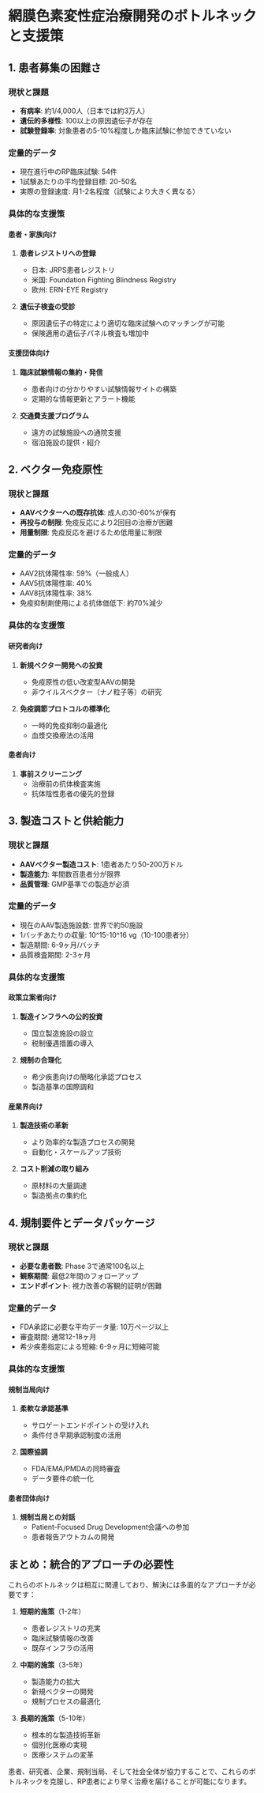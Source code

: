 # 網膜色素変性症治療開発のボトルネックと支援策

## 1. 患者募集の困難さ

### 現状と課題
- **有病率**: 約1/4,000人（日本では約3万人）
- **遺伝的多様性**: 100以上の原因遺伝子が存在
- **試験登録率**: 対象患者の5-10%程度しか臨床試験に参加できていない

### 定量的データ
- 現在進行中のRP臨床試験: 54件
- 1試験あたりの平均登録目標: 20-50名
- 実際の登録速度: 月1-2名程度（試験により大きく異なる）

### 具体的な支援策

#### 患者・家族向け
1. **患者レジストリへの登録**
   - 日本: JRPS患者レジストリ
   - 米国: Foundation Fighting Blindness Registry
   - 欧州: ERN-EYE Registry

2. **遺伝子検査の受診**
   - 原因遺伝子の特定により適切な臨床試験へのマッチングが可能
   - 保険適用の遺伝子パネル検査も増加中

#### 支援団体向け
1. **臨床試験情報の集約・発信**
   - 患者向けの分かりやすい試験情報サイトの構築
   - 定期的な情報更新とアラート機能

2. **交通費支援プログラム**
   - 遠方の試験施設への通院支援
   - 宿泊施設の提供・紹介

## 2. ベクター免疫原性

### 現状と課題
- **AAVベクターへの既存抗体**: 成人の30-60%が保有
- **再投与の制限**: 免疫反応により2回目の治療が困難
- **用量制限**: 免疫反応を避けるため低用量に制限

### 定量的データ
- AAV2抗体陽性率: 59%（一般成人）
- AAV5抗体陽性率: 40%
- AAV8抗体陽性率: 38%
- 免疫抑制剤使用による抗体価低下: 約70%減少

### 具体的な支援策

#### 研究者向け
1. **新規ベクター開発への投資**
   - 免疫原性の低い改変型AAVの開発
   - 非ウイルスベクター（ナノ粒子等）の研究

2. **免疫調節プロトコルの標準化**
   - 一時的免疫抑制の最適化
   - 血漿交換療法の活用

#### 患者向け
1. **事前スクリーニング**
   - 治療前の抗体検査実施
   - 抗体陰性患者の優先的登録

## 3. 製造コストと供給能力

### 現状と課題
- **AAVベクター製造コスト**: 1患者あたり50-200万ドル
- **製造能力**: 年間数百患者分が限界
- **品質管理**: GMP基準での製造が必須

### 定量的データ
- 現在のAAV製造施設数: 世界で約50施設
- 1バッチあたりの収量: 10^15-10^16 vg（10-100患者分）
- 製造期間: 6-9ヶ月/バッチ
- 品質検査期間: 2-3ヶ月

### 具体的な支援策

#### 政策立案者向け
1. **製造インフラへの公的投資**
   - 国立製造施設の設立
   - 税制優遇措置の導入

2. **規制の合理化**
   - 希少疾患向けの簡略化承認プロセス
   - 製造基準の国際調和

#### 産業界向け
1. **製造技術の革新**
   - より効率的な製造プロセスの開発
   - 自動化・スケールアップ技術

2. **コスト削減の取り組み**
   - 原材料の大量調達
   - 製造拠点の集約化

## 4. 規制要件とデータパッケージ

### 現状と課題
- **必要な患者数**: Phase 3で通常100名以上
- **観察期間**: 最低2年間のフォローアップ
- **エンドポイント**: 視力改善の客観的証明が困難

### 定量的データ
- FDA承認に必要な平均データ量: 10万ページ以上
- 審査期間: 通常12-18ヶ月
- 希少疾患指定による短縮: 6-9ヶ月に短縮可能

### 具体的な支援策

#### 規制当局向け
1. **柔軟な承認基準**
   - サロゲートエンドポイントの受け入れ
   - 条件付き早期承認制度の活用

2. **国際協調**
   - FDA/EMA/PMDAの同時審査
   - データ要件の統一化

#### 患者団体向け
1. **規制当局との対話**
   - Patient-Focused Drug Development会議への参加
   - 患者報告アウトカムの開発

## まとめ：統合的アプローチの必要性

これらのボトルネックは相互に関連しており、解決には多面的なアプローチが必要です：

1. **短期的施策**（1-2年）
   - 患者レジストリの充実
   - 臨床試験情報の改善
   - 既存インフラの活用

2. **中期的施策**（3-5年）
   - 製造能力の拡大
   - 新規ベクターの開発
   - 規制プロセスの最適化

3. **長期的施策**（5-10年）
   - 根本的な製造技術革新
   - 個別化医療の実現
   - 医療システムの変革

患者、研究者、企業、規制当局、そして社会全体が協力することで、これらのボトルネックを克服し、RP患者により早く治療を届けることが可能になります。